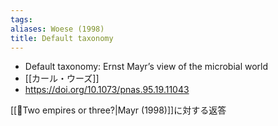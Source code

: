 ```yaml
---
tags: 
aliases: Woese (1998)
title: Default taxonomy
---
```


- Default taxonomy: Ernst Mayr’s view of the microbial world
- [[カール・ウーズ]]
- https://doi.org/10.1073/pnas.95.19.11043

[[📑Two empires or three?|Mayr (1998)]]に対する返答